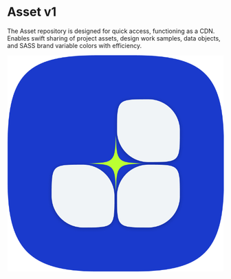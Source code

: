 # Asset v1
The Asset repository is designed for quick access, functioning as a CDN. Enables swift sharing of project assets, design work samples, data objects, and SASS brand variable colors with efficiency.

<img src="https://github.com/joeldom/asset/blob/main/biz%20logo.png?raw=true" />